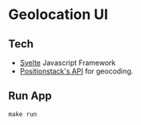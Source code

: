 # Geolocation UI

## Tech
- [Svelte](https://svelte.dev) Javascript Framework  
- [Positionstack's API](https://positionstack.com/documentation) for geocoding.  

## Run App
```
make run
```
